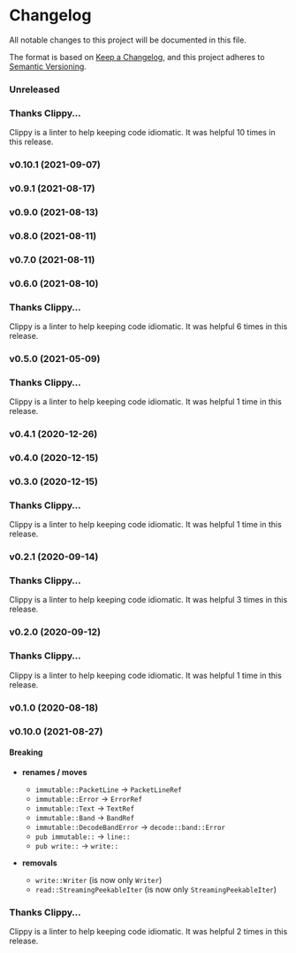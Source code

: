 # Changelog

All notable changes to this project will be documented in this file.

The format is based on [Keep a Changelog](https://keepachangelog.com/en/1.0.0/),
and this project adheres to [Semantic Versioning](https://semver.org/spec/v2.0.0.html).

### Unreleased

### Thanks Clippy…

Clippy is a linter to help keeping code idiomatic. It was helpful 10 times in this release.


### v0.10.1 (2021-09-07)


### v0.9.1 (2021-08-17)


### v0.9.0 (2021-08-13)


### v0.8.0 (2021-08-11)


### v0.7.0 (2021-08-11)


### v0.6.0 (2021-08-10)

### Thanks Clippy…

Clippy is a linter to help keeping code idiomatic. It was helpful 6 times in this release.


### v0.5.0 (2021-05-09)

### Thanks Clippy…

Clippy is a linter to help keeping code idiomatic. It was helpful 1 time in this release.


### v0.4.1 (2020-12-26)


### v0.4.0 (2020-12-15)


### v0.3.0 (2020-12-15)

### Thanks Clippy…

Clippy is a linter to help keeping code idiomatic. It was helpful 1 time in this release.


### v0.2.1 (2020-09-14)

### Thanks Clippy…

Clippy is a linter to help keeping code idiomatic. It was helpful 3 times in this release.


### v0.2.0 (2020-09-12)

### Thanks Clippy…

Clippy is a linter to help keeping code idiomatic. It was helpful 1 time in this release.


### v0.1.0 (2020-08-18)


### v0.10.0 (2021-08-27)

#### Breaking

* **renames / moves**
    - `immutable::PacketLine` -> `PacketLineRef`
    - `immutable::Error` -> `ErrorRef`
    - `immutable::Text` -> `TextRef`
    - `immutable::Band` -> `BandRef`
    - `immutable::DecodeBandError` -> `decode::band::Error`
    - `pub immutable::` -> `line::`
    - `pub write::` -> `write::`

* **removals**
   - `write::Writer` (is now only `Writer`)
   - `read::StreamingPeekableIter` (is now only `StreamingPeekableIter`)
### Thanks Clippy…

Clippy is a linter to help keeping code idiomatic. It was helpful 2 times in this release.


